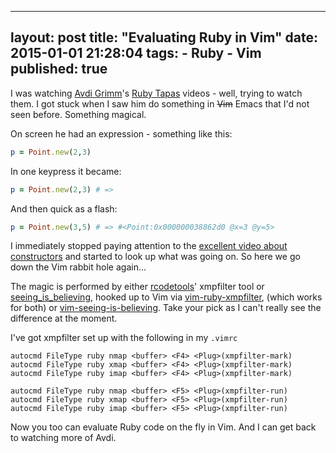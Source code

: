 
---
layout: post
title: "Evaluating Ruby in Vim"
date: 2015-01-01 21:28:04
tags:
    - Ruby
    - Vim
published: true
---

I was watching [Avdi Grimm]'s [Ruby Tapas] videos - well, trying to watch them.
I got stuck when I saw him do something in <del>Vim</del> Emacs that I'd not seen before.
Something magical.

On screen he had an expression - something like this:

```ruby
p = Point.new(2,3)
```

In one keypress it became:

```ruby
p = Point.new(2,3) # =>
```

And then quick as a flash:

```ruby
p = Point.new(3,5) # => #<Point:0x000000038862d0 @x=3 @y=5>
```

I immediately stopped paying attention to the [excellent video about
constructors] and started to look up what was going on.
So here we go down the Vim rabbit hole again...

The magic is performed by either [rcodetools]' xmpfilter tool or
[seeing\_is\_believing], hooked up to Vim via [vim-ruby-xmpfilter], (which works
for both) or [vim-seeing-is-believing]. Take your pick as I can't really see the
difference at the moment.

I've got xmpfilter set up with the following in my `.vimrc`

```vim
autocmd FileType ruby nmap <buffer> <F4> <Plug>(xmpfilter-mark)
autocmd FileType ruby xmap <buffer> <F4> <Plug>(xmpfilter-mark)
autocmd FileType ruby imap <buffer> <F4> <Plug>(xmpfilter-mark)

autocmd FileType ruby nmap <buffer> <F5> <Plug>(xmpfilter-run)
autocmd FileType ruby xmap <buffer> <F5> <Plug>(xmpfilter-run)
autocmd FileType ruby imap <buffer> <F5> <Plug>(xmpfilter-run)
```

Now you too can evaluate Ruby code on the fly in Vim. And I can get back to
watching more of Avdi.

[Avdi Grimm]: https://twitter.com/avdi
[excellent video about constructors]: http://www.rubytapas.com/episodes/7-Constructors?filter=free
[rcodetools]: http://rubygems.org/gems/rcodetools
[Ruby Tapas]: http://www.rubytapas.com/
[seeing\_is\_believing]: https://github.com/JoshCheek/seeing_is_believing
[vim-ruby-xmpfilter]: https://github.com/t9md/vim-ruby-xmpfilter
[vim-seeing-is-believing]: https://github.com/hwartig/vim-seeing-is-believing
